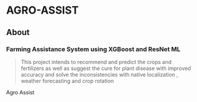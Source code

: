 # AGRO-ASSIST

## About
### Farming Assistance System using XGBoost and ResNet ML
> This project intends to recommend and predict the crops and fertilizers as well as suggest the cure for plant disease with improved accuracy and solve the inconsistencies with native localization , weather forecasting and crop rotation
<html>
    <body>
       <p>
    Agro Assist
        </p>
    </body>
</html>
